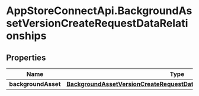 # AppStoreConnectApi.BackgroundAssetVersionCreateRequestDataRelationships

## Properties

Name | Type | Description | Notes
------------ | ------------- | ------------- | -------------
**backgroundAsset** | [**BackgroundAssetVersionCreateRequestDataRelationshipsBackgroundAsset**](BackgroundAssetVersionCreateRequestDataRelationshipsBackgroundAsset.md) |  | 


